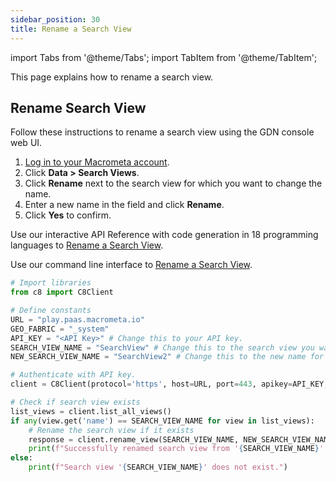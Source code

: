 ```yaml
---
sidebar_position: 30
title: Rename a Search View
---
```


import Tabs from '@theme/Tabs';
import TabItem from '@theme/TabItem';

This page explains how to rename a search view.

## Rename Search View

<Tabs groupId="operating-systems">
<TabItem value="console" label="Web Console">

Follow these instructions to rename a search view using the GDN console web UI.

1. [Log in to your Macrometa account](https://auth-play.macrometa.io/).
1. Click **Data > Search Views**.
1. Click **Rename** next to the search view for which you want to change the name.
1. Enter a new name in the field and click **Rename**.
1. Click **Yes** to confirm.

</TabItem>
<TabItem value="api" label="REST API">

Use our interactive API Reference with code generation in 18 programming languages to [Rename a Search View](https://www.macrometa.com/docs/api#/operations/modifyView:rename).


</TabItem>
<TabItem value="cli" label="CLI">

Use our command line interface to [Rename a Search View](../../CLI/search-views-cli#gdnsl-view-rename).


</TabItem>
<TabItem value="py" label="Python SDK">

```py
# Import libraries
from c8 import C8Client

# Define constants
URL = "play.paas.macrometa.io"
GEO_FABRIC = "_system"
API_KEY = "<API Key>" # Change this to your API key.
SEARCH_VIEW_NAME = "SearchView" # Change this to the search view you want to rename.
NEW_SEARCH_VIEW_NAME = "SearchView2" # Change this to the new name for the search view.

# Authenticate with API key.
client = C8Client(protocol='https', host=URL, port=443, apikey=API_KEY, geofabric=GEO_FABRIC)

# Check if search view exists
list_views = client.list_all_views()
if any(view.get('name') == SEARCH_VIEW_NAME for view in list_views):
    # Rename the search view if it exists
    response = client.rename_view(SEARCH_VIEW_NAME, NEW_SEARCH_VIEW_NAME)
    print(f"Successfully renamed search view from '{SEARCH_VIEW_NAME}' to '{NEW_SEARCH_VIEW_NAME}'.")
else:
    print(f"Search view '{SEARCH_VIEW_NAME}' does not exist.")


```

</TabItem>
<TabItem value="js" label="JavaScript SDK">

```js


```

</TabItem>
</Tabs>